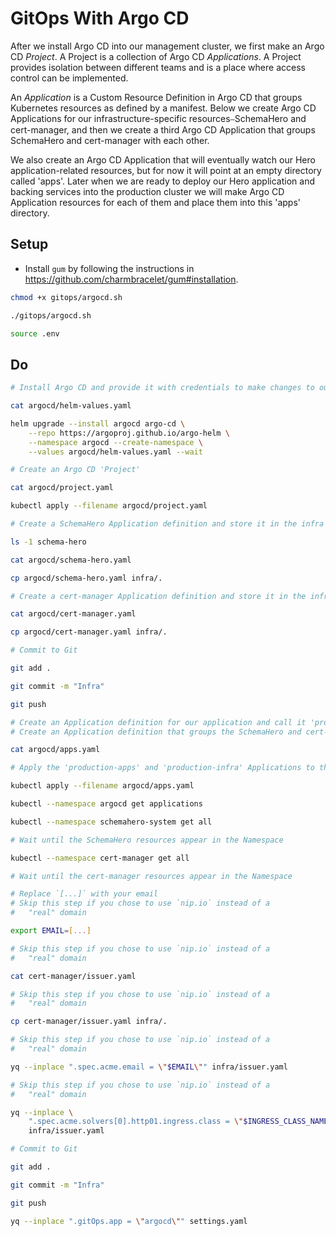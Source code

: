 # GitOps With Argo CD

After we install Argo CD into our management cluster, we first make an Argo CD *Project*. A Project is a collection of Argo CD *Applications*. A Project provides isolation between different teams and is a place where access control can be implemented. 

An *Application* is a Custom Resource Definition in Argo CD that groups Kubernetes resources as defined by a manifest. Below we create Argo CD Applications for our infrastructure-specific resources⎯SchemaHero and cert-manager, and then we create a third Argo CD Application that groups SchemaHero and cert-manager with each other.

We also create an Argo CD Application that will eventually watch our Hero application-related resources, but for now it will point at an empty directory called 'apps'. Later when we are ready to deploy our Hero application and backing services into the production cluster we will make Argo CD Application resources for each of them and place them into this 'apps' directory.

## Setup

* Install `gum` by following the instructions in https://github.com/charmbracelet/gum#installation.

```bash
chmod +x gitops/argocd.sh

./gitops/argocd.sh

source .env
```

## Do

```bash
# Install Argo CD and provide it with credentials to make changes to our cluster

cat argocd/helm-values.yaml

helm upgrade --install argocd argo-cd \
    --repo https://argoproj.github.io/argo-helm \
    --namespace argocd --create-namespace \
    --values argocd/helm-values.yaml --wait

# Create an Argo CD 'Project'

cat argocd/project.yaml

kubectl apply --filename argocd/project.yaml

# Create a SchemaHero Application definition and store it in the infra folder

ls -1 schema-hero

cat argocd/schema-hero.yaml

cp argocd/schema-hero.yaml infra/.

# Create a cert-manager Application definition and store it in the infra folder

cat argocd/cert-manager.yaml

cp argocd/cert-manager.yaml infra/.

# Commit to Git

git add .

git commit -m "Infra"

git push

# Create an Application definition for our application and call it 'production-apps' and point it at the 'apps' directory that is currently empty
# Create an Application definition that groups the SchemaHero and cert-manager Applications into an Argo CD Application called 'production-infra'

cat argocd/apps.yaml

# Apply the 'production-apps' and 'production-infra' Applications to the cluster. The 'production-infra' Application will additionally deploy the Argo CD Applications that watch SchemaHero and cert-manager. However the 'production-apps' Application won't deploy any resources becuase the 'apps' directory is empty.

kubectl apply --filename argocd/apps.yaml

kubectl --namespace argocd get applications

kubectl --namespace schemahero-system get all

# Wait until the SchemaHero resources appear in the Namespace

kubectl --namespace cert-manager get all

# Wait until the cert-manager resources appear in the Namespace

# Replace `[...]` with your email
# Skip this step if you chose to use `nip.io` instead of a
#   "real" domain

export EMAIL=[...]

# Skip this step if you chose to use `nip.io` instead of a
#   "real" domain

cat cert-manager/issuer.yaml

# Skip this step if you chose to use `nip.io` instead of a
#   "real" domain

cp cert-manager/issuer.yaml infra/.

# Skip this step if you chose to use `nip.io` instead of a
#   "real" domain

yq --inplace ".spec.acme.email = \"$EMAIL\"" infra/issuer.yaml

# Skip this step if you chose to use `nip.io` instead of a
#   "real" domain

yq --inplace \
    ".spec.acme.solvers[0].http01.ingress.class = \"$INGRESS_CLASS_NAME\"" \
    infra/issuer.yaml

# Commit to Git    

git add .

git commit -m "Infra"

git push

yq --inplace ".gitOps.app = \"argocd\"" settings.yaml
```
